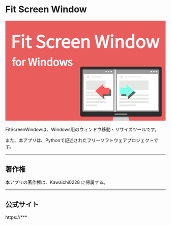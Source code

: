 # Fit Screen Window

![FitScreenWindow](logo-promotion.png "Title")

FitScreenWindowは、Windows用のウィンドウ移動・リサイズツールです。

また、本アプリは、Pythonで記述されたフリーソフトウェアプロジェクトです。

***

## 著作権
本アプリの著作権は、Kawaichi0228 に帰属する。

***

## 公式サイト

https://***
